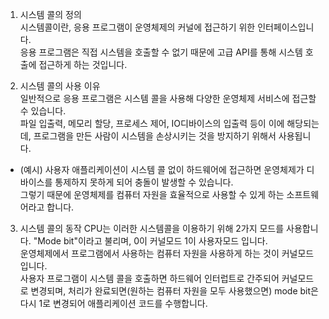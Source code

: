 1. 시스템 콜의 정의  
시스템콜이란, 응용 프로그램이 운영체제의 커널에 접근하기 위한 인터페이스입니다.  
응용 프로그램은 직접 시스템을 호출할 수 없기 때문에 고급 API를 통해 시스템 호출에 접근하게 하는 것입니다.  

2. 시스템 콜의 사용 이유  
일반적으로 응용 프로그램은 시스템 콜을 사용해 다양한 운영체제 서비스에 접근할 수 있습니다.  
파일 입출력, 메모리 할당, 프로세스 제어, IO디바이스의 입출력 등이 이에 해당되는데, 프로그램을 만든 사람이 시스템을 손상시키는 것을 방지하기 위해서 사용됩니다.  
- (예시)
사용자 애플리케이션이 시스템 콜 없이 하드웨어에 접근하면 운영체제가 디바이스를 통제하지 못하게 되어 충돌이 발생할 수 있습니다.  
그렇기 때문에 운영체제를 컴퓨터 자원을 효율적으로 사용할 수 있게 하는 소프트웨어라고 합니다.  

3. 시스템 콜의 동작
CPU는 이러한 시스템콜을 이용하기 위해 2가지 모드를 사용합니다. "Mode bit"이라고 불리며, 0이 커널모드 1이 사용자모드 입니다.  
운영체제에서 프로그램에서 사용하는 컴퓨터 자원을 사용하게 하는 것이 커널모드입니다.     
사용자 프로그램이 시스템 콜을 호출하면 하드웨어 인터럽트로 간주되어 커널모드로 변경되며, 처리가 완료되면(원하는 컴퓨터 자원을 모두 사용했으면) mode bit은 다시 1로 변경되어 애플리케이션 코드를 수행합니다.  
